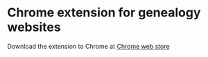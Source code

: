 # Chrome extension for genealogy websites

Download the extension to Chrome at [Chrome web store][store]

[store]: https://chrome.google.com/webstore/detail/digitalni-genealogie/idinkbafgafjnoldcgllliggkmmijomb
